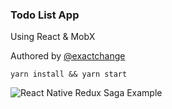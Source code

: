 ### Todo List App

Using React & MobX

Authored by [@exactchange](https://github.com/exactchange)

```
yarn install && yarn start
```
![React Native Redux Saga Example](http://www.bennyschmidt.com/cdn/gif/react-mobx-todo.gif)
